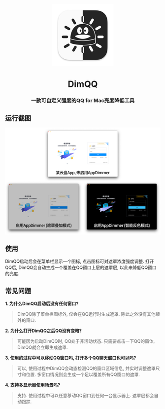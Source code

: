 # 
<p align="center">
<img src="./img/DimQQ.png" width="200" height="200" />
</p>
<h1 align="center">DimQQ</h1>
<h3 align="center">一款可自定义强度的QQ for Mac亮度降低工具</h3> 

## 运行截图
<img src="./img/Screenshot.png" width=920 align=center />  

## 使用
DimQQ启动后会在菜单栏显示一个图标, 点击图标可对遮罩浓度强度调整. 打开QQ后, DimQQ会自动生成一个覆盖在QQ窗口上层的遮罩层, 以此来降低QQ窗口的亮度.  

## 常见问题
**1. 为什么DimQQ启动后没有任何窗口?**  
> DimQQ除了菜单栏图标外, 仅会在QQ运行时生成遮罩. 除此之外没有其他额外的窗口.  

**2. 为什么打开DimQQ之后QQ没有变暗?**  
> 可能因为启动DimQQ时, QQ处于非活动状态. 只需要点击一下QQ的窗体, DimQQ就会立即生成遮罩.  

**3. 使用的过程中可以移动QQ窗口吗, 打开多个QQ聊天窗口也可以吗?**  
> 可以, 使用过程中DimQQ会动态检测QQ的窗口区域信息, 并实时调整遮罩尺寸和位置. 多窗口情况则会生成一个足以覆盖所有QQ窗口的遮罩.  

**4. 支持多显示器使用场景吗?**  
> 支持. 使用过程中可以任意移动QQ窗口到任何一台显示器上. 遮罩层都会自动跟踪. 
